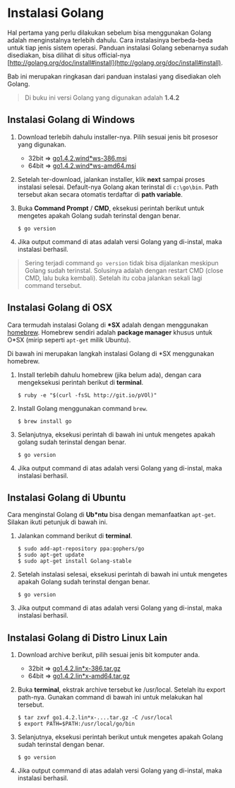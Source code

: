 # Instalasi Golang

Hal pertama yang perlu dilakukan sebelum bisa menggunakan Golang adalah menginstalnya terlebih dahulu. Cara instalasinya berbeda-beda untuk tiap jenis sistem operasi. Panduan instalasi Golang sebenarnya sudah disediakan, bisa dilihat di situs official-nya [http://golang.org/doc/install#install](http://golang.org/doc/install#install).

Bab ini merupakan ringkasan dari panduan instalasi yang disediakan oleh Golang.

> Di buku ini versi Golang yang digunakan adalah **1.4.2** 

## Instalasi Golang di Windows

 1. Download terlebih dahulu installer-nya. Pilih sesuai jenis bit prosesor yang digunakan.

    - 32bit => [go1.4.2.wind\*ws-386.msi](https://storage.googleapis.com/golang/go1.4.2.windows-386.msi)
    - 64bit => [go1.4.2.wind\*ws-amd64.msi](https://storage.googleapis.com/golang/go1.4.2.windows-amd64.msi)


 2. Setelah ter-download, jalankan installer, klik **next** sampai proses instalasi selesai. Default-nya Golang akan terinstal di `c:\go\bin`. Path tersebut akan secara otomatis terdaftar di **path variable**.

 3. Buka **Command Prompt** / **CMD**, eksekusi perintah berikut untuk mengetes apakah Golang sudah terinstal dengan benar.

    ```
    $ go version
    ```

 4. Jika output command di atas adalah versi Golang yang di-instal, maka instalasi berhasil.

> Sering terjadi command `go version` tidak bisa dijalankan meskipun Golang sudah terinstal. Solusinya adalah dengan restart CMD (close CMD, lalu buka kembali). Setelah itu coba jalankan sekali lagi command tersebut.

## Instalasi Golang di OSX

Cara termudah instalasi Golang di **\*SX** adalah dengan menggunakan [homebrew](http://brew.sh/). Homebrew sendiri adalah **package manager** khusus untuk O\*SX (mirip seperti `apt-get` milik Ubuntu).

Di bawah ini merupakan langkah instalasi Golang di \*SX menggunakan homebrew.

 1. Install terlebih dahulu homebrew (jika belum ada), dengan cara mengeksekusi perintah berikut di **terminal**.

    ```
    $ ruby -e "$(curl -fsSL http://git.io/pVOl)"
    ```

 2. Install Golang menggunakan command `brew`.

    ```
    $ brew install go
    ```

 3. Selanjutnya, eksekusi perintah di bawah ini untuk mengetes apakah golang sudah terinstal dengan benar.

    ```
    $ go version
    ```

 4. Jika output command di atas adalah versi Golang yang di-instal, maka instalasi berhasil.

## Instalasi Golang di Ubuntu

Cara menginstal Golang di **Ub\*ntu** bisa dengan memanfaatkan `apt-get`. Silakan ikuti petunjuk di bawah ini.

 1. Jalankan command berikut di **terminal**.

    ```
    $ sudo add-apt-repository ppa:gophers/go
    $ sudo apt-get update
    $ sudo apt-get install Golang-stable
    ```

 2. Setelah instalasi selesai, eksekusi perintah di bawah ini untuk mengetes apakah Golang sudah terinstal dengan benar.

    ```
    $ go version
    ```

 3. Jika output command di atas adalah versi Golang yang di-instal, maka instalasi berhasil.

## Instalasi Golang di Distro Linux Lain

 1. Download archive berikut, pilih sesuai jenis bit komputer anda.

    - 32bit => [go1.4.2.lin\*x-386.tar.gz](https://storage.googleapis.com/golang/go1.4.2.linux-386.tar.gz)
    - 64bit => [go1.4.2.lin\*x-amd64.tar.gz](https://storage.googleapis.com/golang/go1.4.2.linux-amd64.tar.gz)


 2. Buka **terminal**, ekstrak archive tersebut ke /usr/local. Setelah itu export path-nya. Gunakan command di bawah ini untuk melakukan hal tersebut.

    ```
    $ tar zxvf go1.4.2.lin*x-....tar.gz -C /usr/local
    $ export PATH=$PATH:/usr/local/go/bin
    ```

 3. Selanjutnya, eksekusi perintah berikut untuk mengetes apakah Golang sudah terinstal dengan benar.

    ```
    $ go version
    ```

 4. Jika output command di atas adalah versi Golang yang di-instal, maka instalasi berhasil.
